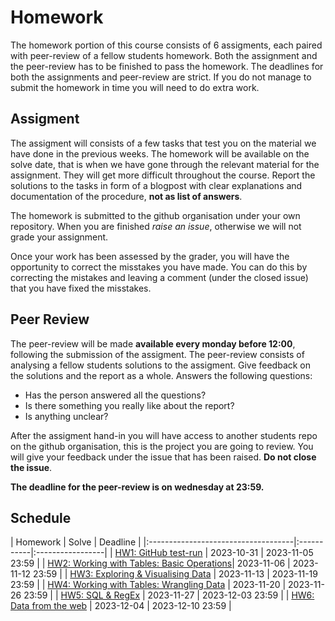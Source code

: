 # Homework

The homework portion of this course consists of 6 assigments, each paired with
peer-review of a fellow students homework. Both the assignment and the
peer-review has to be finished to pass the homework.    The deadlines for both
the assignments and peer-review are strict. If you do not manage to submit the
homework in time you will need to do extra work.

## Assigment 

The assigment will consists of a few tasks that test you on the material we have
done in the previous weeks. The homework will be available on the solve date,
that is when we have gone through the relevant material for the assignment. They
will get more difficult throughout the course. Report the solutions to the tasks
in form of a blogpost with clear explanations and documentation of the
procedure, **not as list of answers**.

The homework is submitted to the github organisation under your own repository.
When you are finished *raise an issue*, otherwise we will not grade your
assignment.

Once your work has been assessed by the grader, you will have the opportunity to
correct the misstakes you have made. You can do this by correcting the mistakes
and leaving a comment (under the closed issue) that you have fixed the misstakes.

## Peer Review

The peer-review will be made **available every monday before 12:00**, following
the submission of the assigment. The peer-review consists of analysing a fellow
students solutions to the assigment. Give feedback on the solutions and the
report as a whole. Answers the following questions:

- Has the person answered all the questions? 
- Is there something you really like about the report?
- Is anything unclear? 

After the assigment hand-in you will have access to another students repo on the
github organisation, this is the project you are going to review. You will give
your feedback under the issue that has been raised. **Do not close the issue**.

**The deadline for the peer-review is on wednesday at 23:59.**

## Schedule

| Homework                            | Solve      | Deadline         |
|:------------------------------------|:-----------|:-----------------| | [HW1:
GitHub test-run](/homework/1) | 2023-10-31 | 2023-11-05 23:59 | | [HW2: Working
with Tables: Basic Operations](/homework/2)| 2023-11-06 | 2023-11-12 23:59 | |
[HW3: Exploring & Visualising Data](/homework/3)    | 2023-11-13 | 2023-11-19
23:59 | | [HW4: Working with Tables: Wrangling Data]() | 2023-11-20 | 2023-11-26
23:59 | | [HW5: SQL & RegEx]()             | 2023-11-27 | 2023-12-03 23:59 | |
[HW6: Data from the web]()       | 2023-12-04 | 2023-12-10 23:59 |
